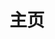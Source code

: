 ---
home: true
icon: flat-color-icons:home
title: 主页
heroImage: "IMUcraftLogo.png"
bgImage: https://lsky.imucraft.cn/i/2025/10/01/1zs5d2e5fv47s.png
bgImageDark: https://lsky.imucraft.cn/i/2025/10/01/68dd0ea4ce31d.png
bgImageStyle:
  background-attachment: fixed
heroText: 欢迎来到IMUcraft文档站
heroFullScreen: true
tagline: ''
actions:
  - text: 快速入门
    icon: streamline-emojis:rocket
    link: ./QuickStart/
    type: primary
highlights:
  - header: 我们的优势
    image: /assets/image/features.svg
    bgImage: https://lsky.imucraft.cn/i/2025/10/01/1zs5d2e5fv47s.png
    bgImageDark: https://lsky.imucraft.cn/i/2025/10/01/68dd0ea4ce31d.png
    features:
      - title: 历史悠久
        icon: openmoji:timer
        details: 始于2023年，四代周目技术迭代

      - title: 开放生态
        icon: icon-park:universal
        details: 1800+注册玩家，50+高校覆盖

      - title: 持久保障
        icon: icon-park:hard-disk
        details: 7*24h在线，社团技术支持

  - header: 关于我们
    description: ''
    image: /assets/image/blog.svg
    bgImage: https://lsky.imucraft.cn/i/2025/10/01/1zs5d2e5fv47s.png
    bgImageDark: https://lsky.imucraft.cn/i/2025/10/01/68dd0ea4ce31d.png
    highlights:
      - title: 群：758167802
        icon: cib:qq
        details:
        link: https://qm.qq.com/q/Nl6lhU9vWw

  - header: 相关链接
    description: ''
    image: /assets/image/layout.svg
    bgImage: https://lsky.imucraft.cn/i/2025/10/01/1zs5d2e5fv47s.png
    bgImageDark: https://lsky.imucraft.cn/i/2025/10/01/68dd0ea4ce31d.png 
    highlights:
      - title: IMUcraft皮肤站
        icon: material-icon-theme:minecraft-fabric
        details:
        link: https://skin.imucraft.cn

      - title: IMUcraft方块内大地图
        icon: emojione:world-map
        details:
        link: https://map.imucraft.cn

      - title: 服务器数据面板
        icon: fluent-color:data-area-32
        details:
        link: https://plan.imucraft.cn
        
      - title: IMUcraft图床
        icon: fluent-emoji-flat:framed-picture
        details:
        link: https://lsky.imucraft.cn
        
      - title: MCSM面板[管理员]
        icon: arcticons:minecraft-command
        details:
        link: http://mcsm.imucraft.cn

# 关键修改：用 | 符号包裹多行文本，保留HTML格式
copyright: ""
footer: |
  使用 <a href="https://theme-hope.vuejs.press/zh/" target="_blank">VuePress Theme Hope</a> 主题 | MIT 协议, 版权所有 © 2025-至今 | 
  <a href="https://beian.miit.gov.cn/" target="_blank">鲁ICP备2023015906号-1</a>
  <div style="width:300px;">
    <a href="http://www.beian.gov.cn/portal/registerSystemInfo?recordcode=15010402000657" 
       style="display:inline-block;text-decoration:none;height:20px;line-height:20px;">
      <img src="https://skin.imucraft.cn/app/beian.png" style="float:left;"/>
      <p style="float:left;height:20px;line-height:20px;margin:0 0 0 5px;color:#939393;">
        蒙公网安备 15010402000657 号
      </p>
    </a>
  </div>
---